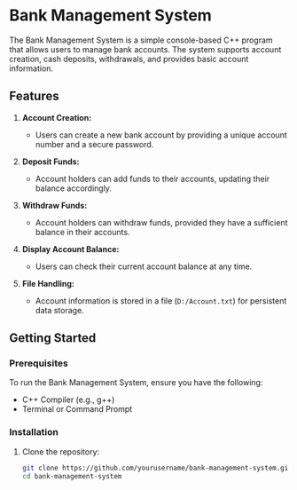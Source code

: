 # Bank Management System

The Bank Management System is a simple console-based C++ program that allows users to manage bank accounts. The system supports account creation, cash deposits, withdrawals, and provides basic account information.

## Features

1. **Account Creation:**
   - Users can create a new bank account by providing a unique account number and a secure password.

2. **Deposit Funds:**
   - Account holders can add funds to their accounts, updating their balance accordingly.

3. **Withdraw Funds:**
   - Account holders can withdraw funds, provided they have a sufficient balance in their accounts.

4. **Display Account Balance:**
   - Users can check their current account balance at any time.

5. **File Handling:**
   - Account information is stored in a file (`D:/Account.txt`) for persistent data storage.

## Getting Started

### Prerequisites

To run the Bank Management System, ensure you have the following:

- C++ Compiler (e.g., g++)
- Terminal or Command Prompt

### Installation

1. Clone the repository:

   ```bash
   git clone https://github.com/yourusername/bank-management-system.git
   cd bank-management-system
